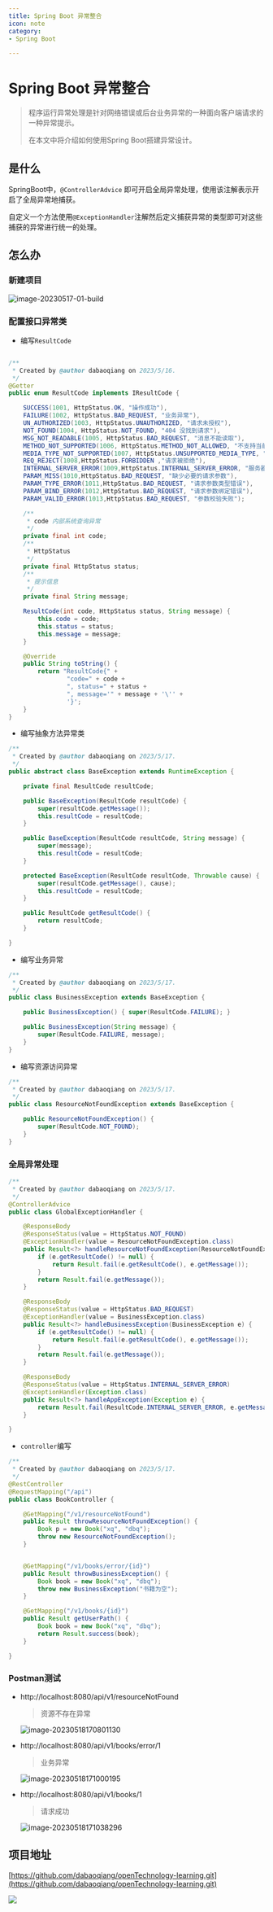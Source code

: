 ```yaml
---
title: Spring Boot 异常整合
icon: note
category:
- Spring Boot

---
```


# Spring Boot 异常整合

>程序运行异常处理是针对网络错误或后台业务异常的一种面向客户端请求的一种异常提示。
>
>在本文中将介绍如何使用Spring Boot搭建异常设计。

## 是什么

SpringBoot中，`@ControllerAdvice` 即可开启全局异常处理，使用该注解表示开启了全局异常地捕获。

自定义一个方法使用`@ExceptionHandler`注解然后定义捕获异常的类型即可对这些捕获的异常进行统一的处理。

## 怎么办

### 新建项目

![image-20230517-01-build](/assets/springBootLearning/Spring-Boot-Tutorial/image-20230517-01-build.png)

### 配置接口异常类

+ 编写`ResultCode`

~~~java

/**
 * Created by @author dabaoqiang on 2023/5/16.
 */
@Getter
public enum ResultCode implements IResultCode {

    SUCCESS(1001, HttpStatus.OK, "操作成功"),
    FAILURE(1002, HttpStatus.BAD_REQUEST, "业务异常"),
    UN_AUTHORIZED(1003, HttpStatus.UNAUTHORIZED, "请求未授权"),
    NOT_FOUND(1004, HttpStatus.NOT_FOUND, "404 没找到请求"),
    MSG_NOT_READABLE(1005, HttpStatus.BAD_REQUEST, "消息不能读取"),
    METHOD_NOT_SUPPORTED(1006, HttpStatus.METHOD_NOT_ALLOWED, "不支持当前请求方法"),
    MEDIA_TYPE_NOT_SUPPORTED(1007, HttpStatus.UNSUPPORTED_MEDIA_TYPE, "不支持当前媒体类型"),
    REQ_REJECT(1008,HttpStatus.FORBIDDEN ,"请求被拒绝"),
    INTERNAL_SERVER_ERROR(1009,HttpStatus.INTERNAL_SERVER_ERROR, "服务器异常"),
    PARAM_MISS(1010,HttpStatus.BAD_REQUEST, "缺少必要的请求参数"),
    PARAM_TYPE_ERROR(1011,HttpStatus.BAD_REQUEST, "请求参数类型错误"),
    PARAM_BIND_ERROR(1012,HttpStatus.BAD_REQUEST, "请求参数绑定错误"),
    PARAM_VALID_ERROR(1013,HttpStatus.BAD_REQUEST, "参数校验失败");

    /**
     * code 内部系统查询异常
     */
    private final int code;
    /**
     * HttpStatus
     */
    private final HttpStatus status;
    /**
     * 提示信息
     */
    private final String message;

    ResultCode(int code, HttpStatus status, String message) {
        this.code = code;
        this.status = status;
        this.message = message;
    }

    @Override
    public String toString() {
        return "ResultCode{" +
                "code=" + code +
                ", status=" + status +
                ", message='" + message + '\'' +
                '}';
    }
}
~~~

+ 编写抽象方法异常类

~~~java
/**
 * Created by @author dabaoqiang on 2023/5/17.
 */
public abstract class BaseException extends RuntimeException {

    private final ResultCode resultCode;

    public BaseException(ResultCode resultCode) {
        super(resultCode.getMessage());
        this.resultCode = resultCode;
    }

    public BaseException(ResultCode resultCode, String message) {
        super(message);
        this.resultCode = resultCode;
    }

    protected BaseException(ResultCode resultCode, Throwable cause) {
        super(resultCode.getMessage(), cause);
        this.resultCode = resultCode;
    }

    public ResultCode getResultCode() {
        return resultCode;
    }

}
~~~

+ 编写业务异常

~~~java
/**
 * Created by @author dabaoqiang on 2023/5/17.
 */
public class BusinessException extends BaseException {

    public BusinessException() { super(ResultCode.FAILURE); }

    public BusinessException(String message) {
        super(ResultCode.FAILURE, message);
    }
}
~~~

+ 编写资源访问异常

~~~java
/**
 * Created by @author dabaoqiang on 2023/5/17.
 */
public class ResourceNotFoundException extends BaseException {

    public ResourceNotFoundException() {
        super(ResultCode.NOT_FOUND);
    }
}

~~~

### 全局异常处理

~~~java
/**
 * Created by @author dabaoqiang on 2023/5/17.
 */
@ControllerAdvice
public class GlobalExceptionHandler {

    @ResponseBody
    @ResponseStatus(value = HttpStatus.NOT_FOUND)
    @ExceptionHandler(value = ResourceNotFoundException.class)
    public Result<?> handleResourceNotFoundException(ResourceNotFoundException e) {
        if (e.getResultCode() != null) {
            return Result.fail(e.getResultCode(), e.getMessage());
        }
        return Result.fail(e.getMessage());
    }

    @ResponseBody
    @ResponseStatus(value = HttpStatus.BAD_REQUEST)
    @ExceptionHandler(value = BusinessException.class)
    public Result<?> handleBusinessException(BusinessException e) {
        if (e.getResultCode() != null) {
            return Result.fail(e.getResultCode(), e.getMessage());
        }
        return Result.fail(e.getMessage());
    }

    @ResponseBody
    @ResponseStatus(value = HttpStatus.INTERNAL_SERVER_ERROR)
    @ExceptionHandler(Exception.class)
    public Result<?> handleAppException(Exception e) {
        return Result.fail(ResultCode.INTERNAL_SERVER_ERROR, e.getMessage());
    }

}
~~~

+ `controller`编写

~~~java
/**
 * Created by @author dabaoqiang on 2023/5/17.
 */
@RestController
@RequestMapping("/api")
public class BookController {

    @GetMapping("/v1/resourceNotFound")
    public Result throwResourceNotFoundException() {
        Book p = new Book("xq", "dbq");
        throw new ResourceNotFoundException();
    }


    @GetMapping("/v1/books/error/{id}")
    public Result throwBusinessException() {
        Book book = new Book("xq", "dbq");
        throw new BusinessException("书籍为空");
    }

    @GetMapping("/v1/books/{id}")
    public Result getUserPath() {
        Book book = new Book("xq", "dbq");
        return Result.success(book);
    }

}
~~~

### Postman测试

+ http://localhost:8080/api/v1/resourceNotFound

  >资源不存在异常

  ![image-20230518170801130](/assets/springBootLearning/Spring-Boot-Tutorial/image-20230518-exception-resorce.png)

+ http://localhost:8080/api/v1/books/error/1

  >业务异常

  ![image-20230518171000195](/assets/springBootLearning/Spring-Boot-Tutorial/image-20230518-exception-buiseness.png)

+ http://localhost:8080/api/v1/books/1

  >请求成功

  ![image-20230518171038296](/assets/springBootLearning/Spring-Boot-Tutorial/image-20230518-exception-ok.png)


## 项目地址
[https://github.com/dabaoqiang/openTechnology-learning.git](https://github.com/dabaoqiang/openTechnology-learning.git)

<div align=left>
<img src="/banner/qrcode_for_xq_258.jpg"><br></div>



